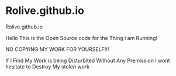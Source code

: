 # Rolive.github.io
Rolive.github.io

Hello This is the Open Source code for the Thing i am Running!

NO COPYING MY WORK FOR YOURSELF!!!

If I Find My Work is being Disturbited Without Any Premission I wont hesitate to Destroy My stolen work
